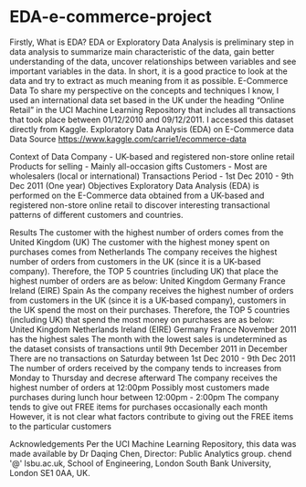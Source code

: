 # EDA-e-commerce-project
Firstly, What is EDA? EDA or Exploratory Data Analysis is preliminary step in data analysis to summarize main characteristic of the data, gain better understanding of the data, uncover relationships between variables and see important variables in the data. In short, it is a good practice to look at the data and try to extract as much meaning from it as possible. E-Commerce Data To share my perspective on the concepts and techniques I know, I used an international data set based in the UK under the heading “Online Retail” in the UCI Machine Learning Repository that includes all transactions that took place between 01/12/2010 and 09/12/2011. I accessed this dataset directly from Kaggle. 
Exploratory Data Analysis (EDA) on E-Commerce data
Data Source 
https://www.kaggle.com/carrie1/ecommerce-data

Context of Data
Company - UK-based and registered non-store online retail
Products for selling - Mainly all-occasion gifts
Customers - Most are wholesalers (local or international)
Transactions Period - 1st Dec 2010 - 9th Dec 2011 (One year)
Objectives
Exploratory Data Analysis (EDA) is performed on the E-Commerce data obtained from a UK-based and registered non-store online retail to discover interesting transactional patterns of different customers and countries.

Results
The customer with the highest number of orders comes from the United Kingdom (UK)
The customer with the highest money spent on purchases comes from Netherlands
The company receives the highest number of orders from customers in the UK (since it is a UK-based company). Therefore, the TOP 5 countries (including UK) that place the highest number of orders are as below:
United Kingdom
Germany
France
Ireland (EIRE)
Spain
As the company receives the highest number of orders from customers in the UK (since it is a UK-based company), customers in the UK spend the most on their purchases. Therefore, the TOP 5 countries (including UK) that spend the most money on purchases are as below:
United Kingdom
Netherlands
Ireland (EIRE)
Germany
France
November 2011 has the highest sales
The month with the lowest sales is undetermined as the dataset consists of transactions until 9th December 2011 in December
There are no transactions on Saturday between 1st Dec 2010 - 9th Dec 2011
The number of orders received by the company tends to increases from Monday to Thursday and decrese afterward
The company receives the highest number of orders at 12:00pm
Possibly most customers made purchases during lunch hour between 12:00pm - 2:00pm
The company tends to give out FREE items for purchases occasionally each month
However, it is not clear what factors contribute to giving out the FREE items to the particular customers


Acknowledgements
Per the UCI Machine Learning Repository, this data was made available by Dr Daqing Chen, Director: Public Analytics group. chend '@' lsbu.ac.uk, School of Engineering, London South Bank University, London SE1 0AA, UK.
